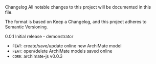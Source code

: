 Changelog
All notable changes to this project will be documented in this file.

The format is based on Keep a Changelog, and this project adheres to Semantic Versioning.

0.0.1
Initial release - demonstrator

* `FEAT`: create/save/update online new ArchiMate model
* `FEAT`: open/delete ArchiMate models saved online
* `CORE`: archimate-js v0.0.3
